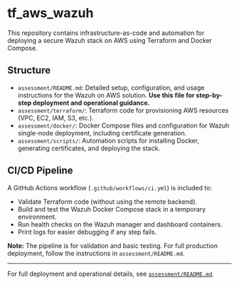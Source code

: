 # tf_aws_wazuh

This repository contains infrastructure-as-code and automation for deploying a secure Wazuh stack on AWS using Terraform and Docker Compose.

## Structure
- `assessment/README.md`: Detailed setup, configuration, and usage instructions for the Wazuh on AWS solution. **Use this file for step-by-step deployment and operational guidance.**
- `assessment/terraform/`: Terraform code for provisioning AWS resources (VPC, EC2, IAM, S3, etc.).
- `assessment/docker/`: Docker Compose files and configuration for Wazuh single-node deployment, including certificate generation.
- `assessment/scripts/`: Automation scripts for installing Docker, generating certificates, and deploying the stack.

## CI/CD Pipeline
A GitHub Actions workflow (`.github/workflows/ci.yml`) is included to:
- Validate Terraform code (without using the remote backend).
- Build and test the Wazuh Docker Compose stack in a temporary environment.
- Run health checks on the Wazuh manager and dashboard containers.
- Print logs for easier debugging if any step fails.

**Note:** The pipeline is for validation and basic testing. For full production deployment, follow the instructions in `assessment/README.md`.

---
For full deployment and operational details, see [`assessment/README.md`](assessment/README.md).
